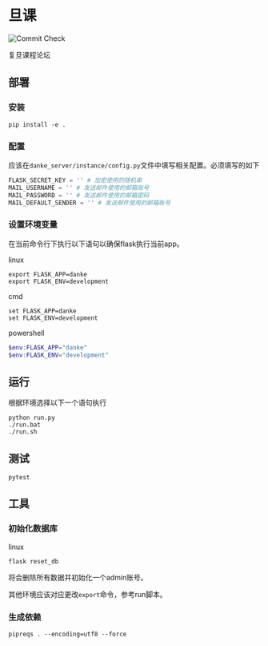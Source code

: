 # 旦课

![Commit Check](https://github.com/Fudan-Course/danke_server/workflows/Commit%20Check/badge.svg?event=push)

复旦课程论坛

## 部署

### 安装

```shell
pip install -e .
```

### 配置

应该在`danke_server/instance/config.py`文件中填写相关配置。必须填写的如下

```py
FLASK_SECRET_KEY = '' # 加密使用的随机串
MAIL_USERNAME = '' # 发送邮件使用的邮箱账号
MAIL_PASSWORD = '' # 发送邮件使用的邮箱密码
MAIL_DEFAULT_SENDER = '' # 发送邮件使用的邮箱账号
```

### 设置环境变量

在当前命令行下执行以下语句以确保flask执行当前app。

linux

```shell
export FLASK_APP=danke
export FLASK_ENV=development
```

cmd

```shell
set FLASK_APP=danke
set FLASK_ENV=development
```

powershell

```powershell
$env:FLASK_APP="danke"
$env:FLASK_ENV="development"
```

## 运行

根据环境选择以下一个语句执行

```shell
python run.py
./run.bat
./run.sh
```

## 测试

```shell
pytest
```

## 工具

### 初始化数据库

linux

```shell
flask reset_db
```

将会删除所有数据并初始化一个admin账号。

其他环境应该对应更改`export`命令，参考run脚本。

### 生成依赖

```shell
pipreqs . --encoding=utf8 --force
```
